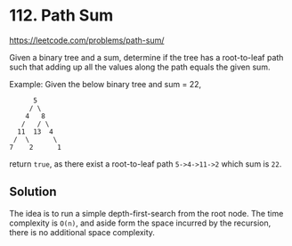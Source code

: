 # 112. Path Sum

https://leetcode.com/problems/path-sum/

Given a binary tree and a sum, determine if the tree has a root-to-leaf path such that adding up all the values along the path equals the given sum.

Example: Given the below binary tree and sum = 22,
```
      5
     / \
    4   8
   /   / \
  11  13  4
 /  \      \
7    2      1
```

return `true`, as there exist a root-to-leaf path `5->4->11->2` which sum is `22`.

## Solution

The idea is to run a simple depth-first-search from the root node. The time complexity is `O(n)`, and aside form the space incurred by the recursion, there is no additional space complexity.
